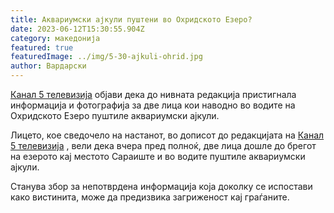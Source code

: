 ```yaml
---
title: Аквариумски ајкули пуштени во Охридското Езеро?
date: 2023-06-12T15:30:55.904Z
category: македонија
featured: true
featuredImage: ../img/5-30-ajkuli-ohrid.jpg
author: Вардарски
---
```

<!--StartFragment-->

[Канал 5 телевизија](https://kanal5.com.mk/svedoshtvo-akvariumski-ajkuli-pushteni-vo-ohridskoto-ezero/a586108) објави дека до нивната редакција пристигнала информација и фотографија за две лица кои наводно во водите на Охридското Езеро пуштиле аквариумски ајкули.

Лицето, кое сведочело на настанот, во дописот до редакцијата на [Канал 5 телевизија](https://kanal5.com.mk/svedoshtvo-akvariumski-ajkuli-pushteni-vo-ohridskoto-ezero/a586108) , вели дека вчера пред полноќ, две лица дошле до брегот на езерото кај местото Сараиште и во водите пуштиле аквариумски ајкули.

Станува збор за непотврдена информација која доколку се испостави како вистинита, може да предизвика загриженост кај граѓаните.

<!--EndFragment-->